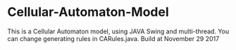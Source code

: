 # Cellular-Automaton-Model
This is a Cellular Automaton model, using JAVA Swing and multi-thread. You can change generating rules in CARules.java.
Build at November 29 2017
